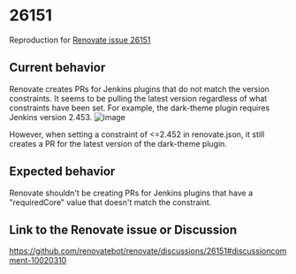 # 26151

Reproduction for [Renovate issue 26151](https://github.com/renovatebot/renovate/discussions/26151#discussioncomment-10020310)

## Current behavior

Renovate creates PRs for Jenkins plugins that do not match the version constraints. It seems to be pulling the latest version regardless of what constraints have been set. For example, the dark-theme plugin requires Jenkins version 2.453.
![image](https://github.com/bsloan-icl/renovate-version-constraint-for-jenkins/assets/85300277/463a3570-2050-4446-86da-3af285229b52)

However, when setting a constraint of <=2.452 in renovate.json, it still creates a PR for the latest version of the dark-theme plugin.

## Expected behavior

Renovate shouldn't be creating PRs for Jenkins plugins that have a "requiredCore" value that doesn't match the constraint.

## Link to the Renovate issue or Discussion

https://github.com/renovatebot/renovate/discussions/26151#discussioncomment-10020310
